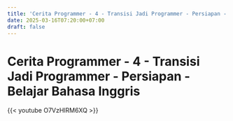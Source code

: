 ```yaml
---
title: 'Cerita Programmer - 4 - Transisi Jadi Programmer - Persiapan - Belajar Bahasa Inggris'
date: 2025-03-16T07:20:00+07:00
draft: false
---
```


# Cerita Programmer - 4 - Transisi Jadi Programmer - Persiapan - Belajar Bahasa Inggris

{{< youtube O7VzHlRM6XQ >}}
